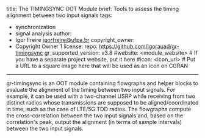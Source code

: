 title: The TIMINGSYNC OOT Module
brief: Tools to assess the timing alignment between two input signals
tags:
  - synchronization
  - signal analysis
author:
  - Igor Freire <igorfreire@ufpa.br>
copyright_owner:
  - Copyright Owner 1
license:
repo: https://github.com/igorauad/gr-timingsync
gr_supported_version: v3.8
#website: <module_website> # If you have a separate project website, put it here
#icon: <icon_url> # Put a URL to a square image here that will be used as an icon on CGRAN
---
gr-timingsync is an OOT module containing flowgraphs and helper blocks to
evaluate the alignment of the timing between two input signals. For example, it
can be used with a two-channel USRP while receiving from two distinct radios
whose transmissions are supposed to be aligned/coordinated in time, such as the
case of LTE/5G TDD radios. The flowgraphs compute the cross-correlation between
the two input signals and, based on the correlation's peak, output the alignment
(in terms of sample intervals) between the two input signals.
